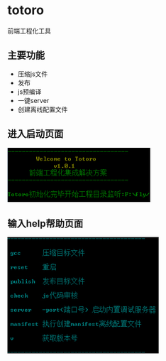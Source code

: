 # totoro
前端工程化工具

## 主要功能
* 压缩js文件
* 发布
* js预编译
* 一键server
* 创建离线配置文件

## 进入启动页面
![hello](https://raw.githubusercontent.com/githubyang/totoro/master/img/hello.jpg)

## 输入help帮助页面
![help](https://raw.githubusercontent.com/githubyang/totoro/master/img/help.jpg)